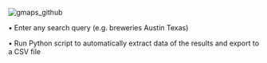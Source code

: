 ![gmaps_github](https://github.com/blakebrandon-hub/Google-Maps-Data-Extractor/assets/50201165/dfb9c5de-43d3-44c7-b2dc-0b5ae34d2b4d)


• Enter any search query (e.g. breweries Austin Texas)

• Run Python script to automatically extract data of the results and export to a CSV file

